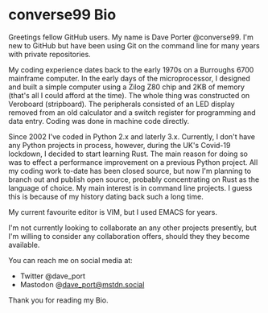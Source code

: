# converse99 Bio

Greetings fellow GitHub users. My name is Dave Porter @converse99. I'm new to
GitHub but have been using Git on the command line for many years with private
repositories.

My coding experience dates back to the early 1970s on a Burroughs 6700
mainframe computer. In the early days of the microprocessor, I designed and
built a simple computer using a Zilog Z80 chip and 2KB of memory (that's all I
could afford at the time). The whole thing was constructed on Veroboard
(stripboard). The peripherals consisted of an LED display removed from an old
calculator and a switch register for programming and data entry. Coding was
done in machine code directly.

Since 2002 I've coded in Python 2.x and laterly 3.x. Currently, I don't have
any Python projects in process, however, during the UK's Covid-19 lockdown, I
decided to start learning Rust. The main reason for doing so was to effect a
performance improvement on a previous Python project.  All my coding work
to-date has been closed source, but now I'm planning to branch out and publish
open source, probably concentrating on Rust as the language of choice. My main
interest is in command line projects. I guess this is because of my history
dating back such a long time.

My current favourite editor is VIM, but I used EMACS for years.

I'm not currently looking to collaborate an any other projects presently, but
I'm willing to consider any collaboration offers, should they they become
available.

You can reach me on social media at:

- Twitter @dave_port
- Mastodon @dave_port@mstdn.social

Thank you for reading my Bio.
